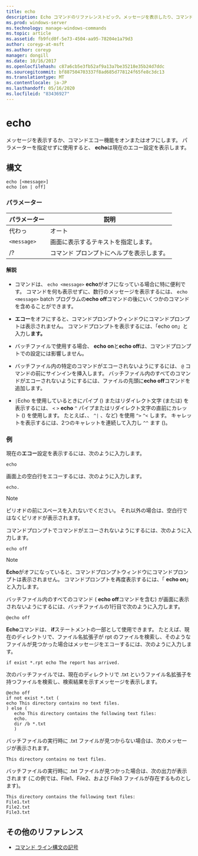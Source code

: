 ```yaml
---
title: echo
description: Echo コマンドのリファレンストピック。メッセージを表示したり、コマンドエコー機能をオンまたはオフにしたりします。
ms.prod: windows-server
ms.technology: manage-windows-commands
ms.topic: article
ms.assetid: fb9fcd0f-5e73-4504-aa95-78204e1a79d3
author: coreyp-at-msft
ms.author: coreyp
manager: dongill
ms.date: 10/16/2017
ms.openlocfilehash: c87a6cb5e3fb52af9a13a7be35218e35b24d7ddc
ms.sourcegitcommit: bf887504703337f8ad685d778124f65fe8c3dc13
ms.translationtype: MT
ms.contentlocale: ja-JP
ms.lasthandoff: 05/16/2020
ms.locfileid: "83436927"
---
```

# <a name="echo"></a>echo

メッセージを表示するか、コマンドエコー機能をオンまたはオフにします。 パラメーターを指定せずに使用すると、 **echo**は現在のエコー設定を表示します。

## <a name="syntax"></a>構文

```
echo [<message>]
echo [on | off]
```

### <a name="parameters"></a>パラメーター

| パラメーター | 説明 |
| --------- | ----------- |
| 代わっ | オート | コマンドエコー機能をオンまたはオフにします。 コマンドのエコーは既定でオンになっています。 |
| `<message>` | 画面に表示するテキストを指定します。 |
| /? | コマンド プロンプトにヘルプを表示します。 |

#### <a name="remarks"></a>解説

- コマンドは、 `echo <message>` **echo**がオフになっている場合に特に便利です。 コマンドを何も表示せずに、数行のメッセージを表示するには、 `echo <message>` batch プログラムの**echo off**コマンドの後にいくつかのコマンドを含めることができます。

- **エコー**をオフにすると、コマンドプロンプトウィンドウにコマンドプロンプトは表示されません。 コマンドプロンプトを表示するには、「echo on」と入力し**ます。**

- バッチファイルで使用する場合、 **echo on**と**echo off**は、コマンドプロンプトでの設定には影響しません。

- バッチファイル内の特定のコマンドがエコーされないようにするには、 `@` コマンドの前にサインインを挿入します。 バッチファイル内のすべてのコマンドがエコーされないようにするには、ファイルの先頭に**echo off**コマンドを追加します。

- `|`Echo を使用しているときにパイプ () またはリダイレクト文字 (または) を表示するには、 `<` `>` **echo** `^` パイプまたはリダイレクト文字の直前にカレット () を使用します。 たとえば、、 `^|` 、など) を使用 `^>` `^<` します。 キャレットを表示するには、2つのキャレットを連続して入力し `^^` ます ()。

### <a name="examples"></a>例

現在の**エコー**設定を表示するには、次のように入力します。

```
echo
```

画面上の空白行をエコーするには、次のように入力します。

```
echo.
```

> [!NOTE]
> ピリオドの前にスペースを入れないでください。 それ以外の場合は、空白行ではなくピリオドが表示されます。

コマンドプロンプトでコマンドがエコーされないようにするには、次のように入力します。

```
echo off
```

> [!NOTE]
> **Echo**がオフになっていると、コマンドプロンプトウィンドウにコマンドプロンプトは表示されません。 コマンドプロンプトを再度表示するには、「 **echo on**」と入力します。

バッチファイル内のすべてのコマンド ( **echo off**コマンドを含む) が画面に表示されないようにするには、バッチファイルの1行目で次のように入力します。

```
@echo off
```

**Echo**コマンドは、 **if**ステートメントの一部として使用できます。 たとえば、現在のディレクトリで、ファイル名拡張子が rpt のファイルを検索し、そのようなファイルが見つかった場合はメッセージをエコーするには、次のように入力します。

```
if exist *.rpt echo The report has arrived.
```

次のバッチファイルでは、現在のディレクトリで .txt というファイル名拡張子を持つファイルを検索し、検索結果を示すメッセージを表示します。

```
@echo off
if not exist *.txt (
echo This directory contains no text files.
) else (
   echo This directory contains the following text files:
   echo.
   dir /b *.txt
   )
```

バッチファイルの実行時に .txt ファイルが見つからない場合は、次のメッセージが表示されます。

```
This directory contains no text files.
```

バッチファイルの実行時に .txt ファイルが見つかった場合は、次の出力が表示されます (この例では、File1、File2、および File3 ファイルが存在するものとします)。

```
This directory contains the following text files:
File1.txt
File2.txt
File3.txt
```

## <a name="additional-references"></a>その他のリファレンス

- [コマンド ライン構文の記号](command-line-syntax-key.md)
